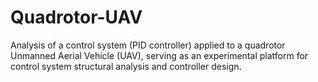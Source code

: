 # Quadrotor-UAV
Analysis of a control system (PID controller) applied to a quadrotor Unmanned Aerial Vehicle (UAV), serving as an experimental platform for control system structural analysis and controller design.

